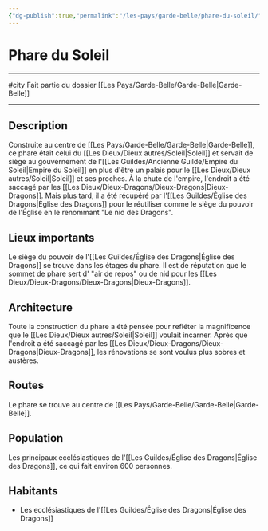 ```yaml
---
{"dg-publish":true,"permalink":"/les-pays/garde-belle/phare-du-soleil/"}
---
```


# Phare du Soleil
---
#city 
Fait partie du dossier [[Les Pays/Garde-Belle/Garde-Belle\|Garde-Belle]]

-------
## Description
Construite au centre de [[Les Pays/Garde-Belle/Garde-Belle\|Garde-Belle]], ce phare était celui du [[Les Dieux/Dieux autres/Soleil\|Soleil]] et servait de siège au gouvernement de l'[[Les Guildes/Ancienne Guilde/Empire du Soleil\|Empire du Soleil]] en plus d'être un palais pour le [[Les Dieux/Dieux autres/Soleil\|Soleil]] et ses proches.
À la chute de l'empire, l'endroit a été saccagé par les [[Les Dieux/Dieux-Dragons/Dieux-Dragons\|Dieux-Dragons]]. Mais plus tard, il a été récupéré par l'[[Les Guildes/Église des Dragons\|Église des Dragons]] pour le réutiliser comme le siège du pouvoir de l'Église en le renommant "Le nid des Dragons".
## Lieux importants
Le siège du pouvoir de l'[[Les Guildes/Église des Dragons\|Église des Dragons]] se trouve dans les étages du phare.
Il est de réputation que le sommet de phare sert d' "air de repos" ou de nid pour les [[Les Dieux/Dieux-Dragons/Dieux-Dragons\|Dieux-Dragons]].
## Architecture
Toute la construction du phare a été pensée pour refléter la magnificence que le [[Les Dieux/Dieux autres/Soleil\|Soleil]] voulait incarner. Après que l'endroit a été saccagé par les [[Les Dieux/Dieux-Dragons/Dieux-Dragons\|Dieux-Dragons]], les rénovations se sont voulus plus sobres et austères.
## Routes
Le phare se trouve au centre de [[Les Pays/Garde-Belle/Garde-Belle\|Garde-Belle]].
## Population
Les principaux ecclésiastiques de l'[[Les Guildes/Église des Dragons\|Église des Dragons]], ce qui fait environ 600 personnes.
## Habitants
- Les ecclésiastiques de l'[[Les Guildes/Église des Dragons\|Église des Dragons]]